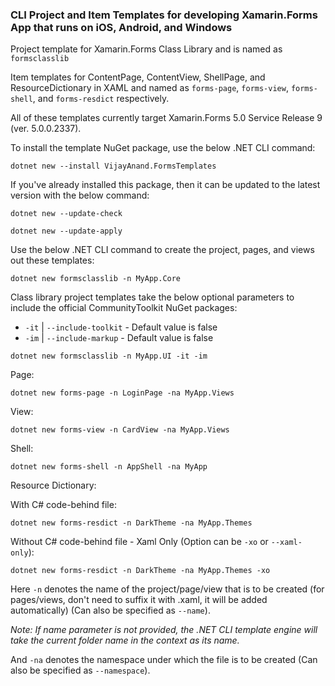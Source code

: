 ### CLI Project and Item Templates for developing Xamarin.Forms App that runs on iOS, Android, and Windows

Project template for Xamarin.Forms Class Library and is named as `formsclasslib`

Item templates for ContentPage, ContentView, ShellPage, and ResourceDictionary in XAML and named as `forms-page`, `forms-view`, `forms-shell`, and `forms-resdict` respectively.

All of these templates currently target Xamarin.Forms 5.0 Service Release 9 (ver. 5.0.0.2337).

To install the template NuGet package, use the below .NET CLI command:

```shell
dotnet new --install VijayAnand.FormsTemplates
```

If you've already installed this package, then it can be updated to the latest version with the below command:

```shell
dotnet new --update-check
```
```shell
dotnet new --update-apply
```

Use the below .NET CLI command to create the project, pages, and views out these templates:

```shell
dotnet new formsclasslib -n MyApp.Core
```

Class library project templates take the below optional parameters to include the official CommunityToolkit NuGet packages:

* `-it` | `--include-toolkit` - Default value is false
* `-im` | `--include-markup` - Default value is false

```shell
dotnet new formsclasslib -n MyApp.UI -it -im
```

Page:
```shell
dotnet new forms-page -n LoginPage -na MyApp.Views
```

View:
```shell
dotnet new forms-view -n CardView -na MyApp.Views
```

Shell:
```shell
dotnet new forms-shell -n AppShell -na MyApp
```

Resource Dictionary:

With C# code-behind file:
```shell
dotnet new forms-resdict -n DarkTheme -na MyApp.Themes
```

Without C# code-behind file - Xaml Only (Option can be `-xo` or `--xaml-only`):
```shell
dotnet new forms-resdict -n DarkTheme -na MyApp.Themes -xo
```
Here `-n` denotes the name of the project/page/view that is to be created (for pages/views, don't need to suffix it with .xaml, it will be added automatically) (Can also be specified as `--name`). 

*Note: If name parameter is not provided, the .NET CLI template engine will take the current folder name in the context as its name.*

And `-na` denotes the namespace under which the file is to be created (Can also be specified as `--namespace`).

